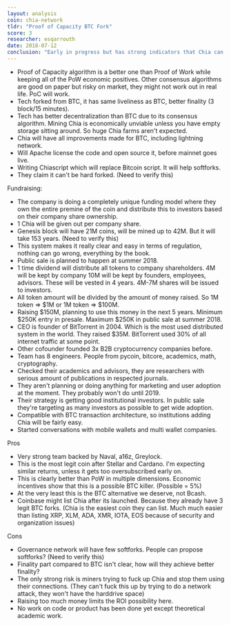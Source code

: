 ```yaml
---
layout: analysis
coin: chia-network
tldr: "Proof of Capacity BTC Fork"
score: 3
researcher: esqarrouth
date: 2018-07-12
conclusion: "Early in progress but has strong indicators that Chia can become one of the market winners. "
---
```


- Proof of Capacity algorithm is a better one than Proof of Work while keeping all of the PoW economic positives. Other consensus algorithms are good on paper but risky on market, they might not work out in real life. PoC will work. 
- Tech forked from BTC, it has same liveliness as BTC, better finality (3 block/15 minutes).
- Tech has better decentralization than BTC due to its consensus algorithm. Mining Chia is economically unviable unless you have empty storage sitting around. So huge Chia farms aren't expected. 
- Chia will have all improvements made for BTC, including lightning network.
- Will Apache license the code and open source it, before mainnet goes live.
- Writing Chiascript which will replace Bitcoin script. It will help softforks.
- They claim it can't be hard forked. (Need to verify this)

Fundraising:

- The company is doing a completely unique funding model where they own the entire premine of the coin and distribute this to investors based on their company share ownership. 
- 1 Chia will be given out per company share.
- Genesis block will have 21M coins, will be mined up to 42M. But it will take 153 years. (Need to verify this)
- This system makes it really clear and easy in terms of regulation, nothing can go wrong, everything by the book.
- Public sale is planned to happen at summer 2018.
- 1 time dividend will distribute all tokens to company shareholders. 4M will be kept by company 10M will be kept by founders, employees, advisors. These will be vested in 4 years. 4M-7M shares will be issued to investors.
- All token amount will be divided by the amount of money raised. So 1M token => $1M or 1M token => $100M.
- Raising $150M, planning to use this money in the next 5 years. Minimum $250K entry in presale. Maximum $250K in public sale at summer 2018.
- CEO is founder of BitTorrent in 2004. Which is the most used distributed system in the world. They raised $35M. BitTorrent used 30% of all internet traffic at some point.
- Other cofounder founded 3x B2B cryptocurrency companies before.
- Team has 8 engineers. People from pycoin, bitcore, academics, math, cryptography.
- Checked their academics and advisors, they are researchers with serious amount of publications in respected journals.
- They aren't planning or doing anything for marketing and user adoption at the moment. They probably won't do until 2019.
- Their strategy is getting good institutional investors. In public sale they're targeting as many investors as possible to get wide adoption.
- Compatible with BTC transaction architecture, so institutions adding Chia will be fairly easy.
- Started conversations with mobile wallets and multi wallet companies.

Pros

- Very strong team backed by Naval, a16z, Greylock.
- This is the most legit coin after Stellar and Cardano. I'm expecting similar returns, unless it gets too oversubscribed early on.
- This is clearly better than PoW in multiple dimensions. Economic incentives show that this is a possible BTC killer. (Possible = 5%)
- At the very least this is the BTC alternative we deserve, not Bcash. 
- Coinbase might list Chia after its launched. Because they already have 3 legit BTC forks. (Chia is the easiest coin they can list. Much much easier than listing XRP, XLM, ADA, XMR, IOTA, EOS because of security and organization issues)

Cons

- Governance network will have few softforks. People can propose softforks? (Need to verify this)
- Finality part compared to BTC isn't clear, how will they achieve better finality? 
- The only strong risk is miners trying to fuck up Chia and stop them using their connections. (They can't fuck this up by trying to do a network attack, they won't have the harddrive space)
- Raising too much money limits the ROI possibility here. 
- No work on code or product has been done yet except theoretical academic work. 

